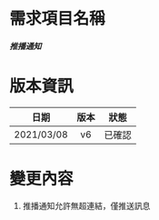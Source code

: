 # 需求項目名稱 
##### 推播通知

# 版本資訊

|日期|版本|狀態|
|:-:|:-:|:-:|
|2021/03/08|v6|已確認|

# 變更內容
1. 推播通知允許無超連結，僅推送訊息